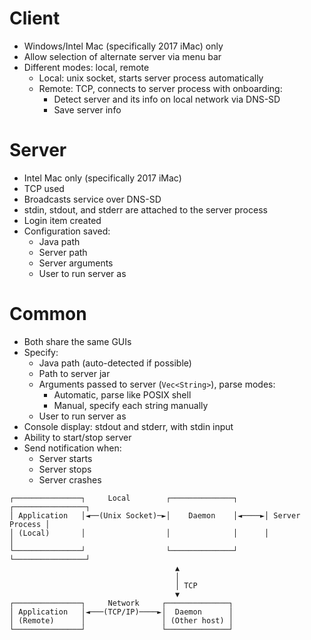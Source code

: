 # Client
* Windows/Intel Mac (specifically 2017 iMac) only
* Allow selection of alternate server via menu bar
* Different modes: local, remote
  * Local: unix socket, starts server process automatically
  * Remote: TCP, connects to server process with onboarding:
    * Detect server and its info on local network via DNS-SD
    * Save server info

# Server
* Intel Mac only (specifically 2017 iMac)
* TCP used
* Broadcasts service over DNS-SD
* stdin, stdout, and stderr are attached to the server process
* Login item created
* Configuration saved:
  * Java path
  * Server path
  * Server arguments
  * User to run server as

# Common
* Both share the same GUIs
* Specify:
    * Java path (auto-detected if possible)
    * Path to server jar
    * Arguments passed to server (`Vec<String>`), parse modes:
        * Automatic, parse like POSIX shell
        * Manual, specify each string manually
    * User to run server as
* Console display: stdout and stderr, with stdin input
* Ability to start/stop server
* Send notification when:
    * Server starts
    * Server stops
    * Server crashes

```
┌───────────────┐     Local        ┌──────────────┐      ┌────────────────┐
│ Application   │◄──(Unix Socket)─►│    Daemon    │◄────►│ Server Process │
│ (Local)       │                  │              │      │                │
└───────────────┘                  └──────────────┘      └────────────────┘
                                     ▲
                                     │
                                     │ TCP
                                     ▼
┌───────────────┐     Network     ┌──────────────┐
│ Application   │◄───(TCP/IP)────►│  Daemon      │
│ (Remote)      │                 │ (Other host) │
└───────────────┘                 └──────────────┘
```